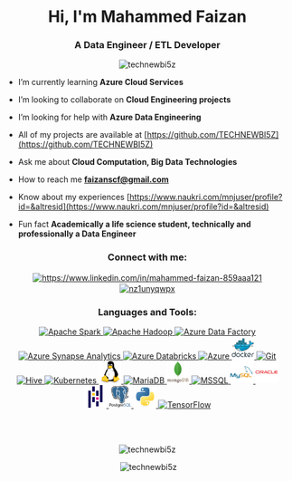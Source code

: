 <h1 align="center">Hi, I'm Mahammed Faizan</h1>
<h3 align="center">A Data Engineer / ETL Developer</h3>

<p align="center"> <img src="https://komarev.com/ghpvc/?username=technewbi5z&label=Profile%20views&color=0e75b6&style=flat" alt="technewbi5z" /> </p>

- I’m currently learning **Azure Cloud Services**

- I’m looking to collaborate on **Cloud Engineering projects**

- I’m looking for help with **Azure Data Engineering**

- All of my projects are available at [https://github.com/TECHNEWBI5Z](https://github.com/TECHNEWBI5Z)

- Ask me about **Cloud Computation, Big Data Technologies**

- How to reach me **faizanscf@gmail.com**

- Know about my experiences [https://www.naukri.com/mnjuser/profile?id=&altresid](https://www.naukri.com/mnjuser/profile?id=&altresid)

- Fun fact **Academically a life science student, technically and professionally a Data Engineer**

<h3 align="center">Connect with me:</h3>
<p align="center">
<a href="https://linkedin.com/in/https://www.linkedin.com/in/mahammed-faizan-859aaa121" target="blank"><img align="center" src="https://raw.githubusercontent.com/rahuldkjain/github-profile-readme-generator/master/src/images/icons/Social/linked-in-alt.svg" alt="https://www.linkedin.com/in/mahammed-faizan-859aaa121" height="30" width="40" /></a>
<a href="https://www.leetcode.com/nz1unyqwpx" target="blank"><img align="center" src="https://raw.githubusercontent.com/rahuldkjain/github-profile-readme-generator/master/src/images/icons/Social/leet-code.svg" alt="nz1unyqwpx" height="30" width="40" /></a>
</p>

<h3 align="center">Languages and Tools:</h3>

<p align="center"> 
  <a href="https://spark.apache.org/" target="_blank" rel="noreferrer"> <img src="https://www.vectorlogo.zone/logos/apache_spark/apache_spark-ar21.svg" alt="Apache Spark" width="70" height="60"/> </a>
  <a href="https://hadoop.apache.org/" target="_blank" rel="noreferrer"> <img src="https://hadoop.apache.org/hadoop-logo.jpg" alt="Apache Hadoop" width="90" height="40"/> </a>
  <a href="https://azure.microsoft.com/en-us/services/data-factory/" target="_blank" rel="noreferrer"> <img src="https://zeevector.com/wp-content/uploads/Azure-Data-Factory-Logo-SVG.png" alt="Azure Data Factory" width="40" height="40"/> </a> 
  <a href="https://azure.microsoft.com/en-us/services/synapse-analytics/" target="_blank" rel="noreferrer"> <img src="https://logowik.com/content/uploads/images/azure-synapse-analytics6078.jpg" alt="Azure Synapse Analytics" width="40" height="40"/> </a> 
  <a href="https://azure.microsoft.com/en-us/services/databricks/" target="_blank" rel="noreferrer"> <img src="https://cdn.brandfetch.io/idSUrLOWbH/theme/dark/symbol.svg?k=bfHSJFAPEG" alt="Azure Databricks" width="60" height="40"/> </a> 
  <a href="https://azure.microsoft.com/en-in/" target="_blank" rel="noreferrer"> <img src="https://www.vectorlogo.zone/logos/microsoft_azure/microsoft_azure-icon.svg" alt="Azure" width="40" height="40"/> </a> 
  <a href="https://www.docker.com/" target="_blank" rel="noreferrer"> <img src="https://raw.githubusercontent.com/devicons/devicon/master/icons/docker/docker-original-wordmark.svg" alt="Docker" width="40" height="40"/> </a> 
  <a href="https://git-scm.com/" target="_blank" rel="noreferrer"> <img src="https://www.vectorlogo.zone/logos/git-scm/git-scm-icon.svg" alt="Git" width="40" height="40"/> </a> 
  <a href="https://hive.apache.org/" target="_blank" rel="noreferrer"> <img src="https://www.vectorlogo.zone/logos/apache_hive/apache_hive-icon.svg" alt="Hive" width="40" height="40"/> </a> 
  <a href="https://kubernetes.io" target="_blank" rel="noreferrer"> <img src="https://www.vectorlogo.zone/logos/kubernetes/kubernetes-icon.svg" alt="Kubernetes" width="40" height="40"/> </a> 
  <a href="https://www.linux.org/" target="_blank" rel="noreferrer"> <img src="https://raw.githubusercontent.com/devicons/devicon/master/icons/linux/linux-original.svg" alt="Linux" width="40" height="40"/> </a> 
  <a href="https://mariadb.org/" target="_blank" rel="noreferrer"> <img src="https://www.vectorlogo.zone/logos/mariadb/mariadb-icon.svg" alt="MariaDB" width="40" height="40"/> </a> 
  <a href="https://www.mongodb.com/" target="_blank" rel="noreferrer"> <img src="https://raw.githubusercontent.com/devicons/devicon/master/icons/mongodb/mongodb-original-wordmark.svg" alt="MongoDB" width="40" height="40"/> </a> 
  <a href="https://www.microsoft.com/en-us/sql-server" target="_blank" rel="noreferrer"> <img src="https://www.svgrepo.com/show/303229/microsoft-sql-server-logo.svg" alt="MSSQL" width="40" height="40"/> </a> 
  <a href="https://www.mysql.com/" target="_blank" rel="noreferrer"> <img src="https://raw.githubusercontent.com/devicons/devicon/master/icons/mysql/mysql-original-wordmark.svg" alt="MySQL" width="40" height="40"/> </a> 
  <a href="https://www.oracle.com/" target="_blank" rel="noreferrer"> <img src="https://raw.githubusercontent.com/devicons/devicon/master/icons/oracle/oracle-original.svg" alt="Oracle" width="40" height="40"/> </a> 
  <a href="https://pandas.pydata.org/" target="_blank" rel="noreferrer"> <img src="https://raw.githubusercontent.com/devicons/devicon/2ae2a900d2f041da66e950e4d48052658d850630/icons/pandas/pandas-original.svg" alt="Pandas" width="40" height="40"/> </a> 
  <a href="https://www.postgresql.org" target="_blank" rel="noreferrer"> <img src="https://raw.githubusercontent.com/devicons/devicon/master/icons/postgresql/postgresql-original-wordmark.svg" alt="PostgreSQL" width="40" height="40"/> </a> 
  <a href="https://www.python.org" target="_blank" rel="noreferrer"> <img src="https://raw.githubusercontent.com/devicons/devicon/master/icons/python/python-original.svg" alt="Python" width="40" height="40"/> </a> 
  <a href="https://www.tensorflow.org" target="_blank" rel="noreferrer"> <img src="https://www.vectorlogo.zone/logos/tensorflow/tensorflow-icon.svg" alt="TensorFlow" width="40" height="40"/> </a> 
</p>

<br/><br/>

<p align="center"><img src="https://github-readme-stats.vercel.app/api/top-langs?username=technewbi5z&show_icons=true&locale=en&layout=compact" alt="technewbi5z" /></p>

<p align="center">&nbsp;<img src="https://github-readme-stats.vercel.app/api?username=technewbi5z&show_icons=true&locale=en" alt="technewbi5z" /></p>
